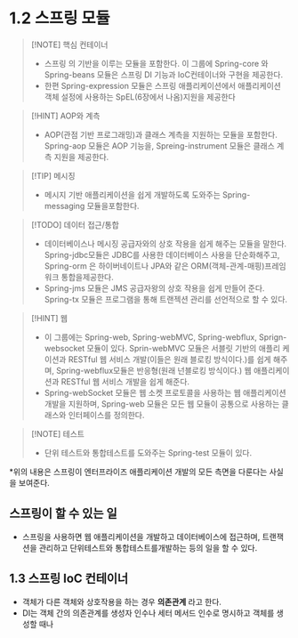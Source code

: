 # 1.2 스프링 모듈 

>[!NOTE] 핵심 컨테이너 
> - 스프링 의 기반을 이루는 모듈을 포함한다. 이 그룹에 Spring-core 와 Spring-beans 모듈은 스프링 DI 기능과  IoC컨테이너와 구현을 제공한다.
> - 한편 Spring-expression 모듈은 스프링 애플리케이션에서 애플리케이션 객체 설정에 사용하는 SpEL(6장에서 나옴)지원을 제공한다

>[!HINT]  AOP와 계측
> - AOP(관점 기반 프로그래밍)과  클래스 계측을 지원하는 모듈을 포함한다. Spring-aop 모듈은 AOP 기능을, Spreing-instrument 모듈은 클래스 계측 지원을 제공한다.

>[!TIP] 메시징
> - 메시지 기반 애플리케이션을 쉽게 개발하도록 도와주는 Spring-messaging 모듈을포함한다.

> [!TODO] 데이터 접근/통합
>  - 데이터베이스나 메시징 공급자와의 상호 작용을 쉽게 해주는 모듈을 말한다. Spring-jdbc모듈은 JDBC를 사용한 데이터베이스 사용을 단순화해주고, Spring-orm 은 하이버네이트나 JPA와 같은 ORM(객체-관계-매핑)프레임워크 통합을제공한다. 
>  - Spring-jms 모듈은 JMS 공급자왕의 상호 작용을 쉽게 만들어 준다. Spring-tx 모듈은 프로그램을 통해 트랜젝션 관리를 선언적으로 할 수 있다. 

> [!HINT] 웹 
>  - 이 그룹에는 Spring-web, Spring-webMVC, Spring-webflux, Sprign-websocket 모듈이 있다. Sprin-webMVC 모듈은 서블릿 기반의 애플리 케이션과 RESTful 웹 서비스 개발(이들은 원래 블로킹 방식이다.)를 쉽게 해주며, Spring-webflux모듈은 반응형(원래 넌블로킹 방식이다.) 웹 애플리케이션과 RESTful 웹 서비스 개발을 쉽게 해준다.
>  - Spring-webSocket 모듈은 웹 소켓 프로토콜을 사용하는 웹 애플리케이션개발을 지원하며, Spring-web 모듈은 모든 웹 모듈이 공통으로 사용하는 클래스와 인터페이스를 정의한다.

> [!NOTE]  테스트 
> - 단위 테스트와 통합테스트를 도와주는 Spring-test 모듈이 있다. 

 
 *위의 내용은 스프링이 엔터프라이즈 애플리케이션 개발의 모든 측면을 다룬다는 사실을 보여준다. 
 
 ## 스프링이 할 수 있는 일 
 - 스프링을 사용하면 웹 애플리케이션을 개발하고 데이터베이스에 접근하며, 트랜잭션을 관리하고 단위테스트와 통합테스트를개발하는 등의 일을 할 수 있다. 
   
## 1.3 스프링 IoC 컨테이너 
- 객체가 다른 객체와 상호작용을 하는 경우 **의존관계** 라고 한다. 
- DI는 객체 간의 의존관계를 생성자 인수나 세터 메서드 인수로 명시하고 객체를 생성할 때나 
 
 
